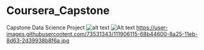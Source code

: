 # Coursera_Capstone
Capstone Data Science Project
![alt text](https://https://github.com/Fairouzg/Coursera_Capstone/blob/master/Quadrant.jpg?raw=true)
![Alt text](relative/path/to/Quadrant.jpg?raw=true "Title")
https://user-images.githubusercontent.com/73531343/111906115-68b44600-8a25-11eb-8d63-2d39938b8f6a.jpg

